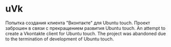 # uVk
Попытка создания клиента "Вконтакте" для Ubuntu touch. Проект заброшен в связи с прекращением развития Ubuntu touch.
An attempt to create a Vkontakte client for Ubuntu touch. The project was abandoned due to the termination of development of Ubuntu touch.
